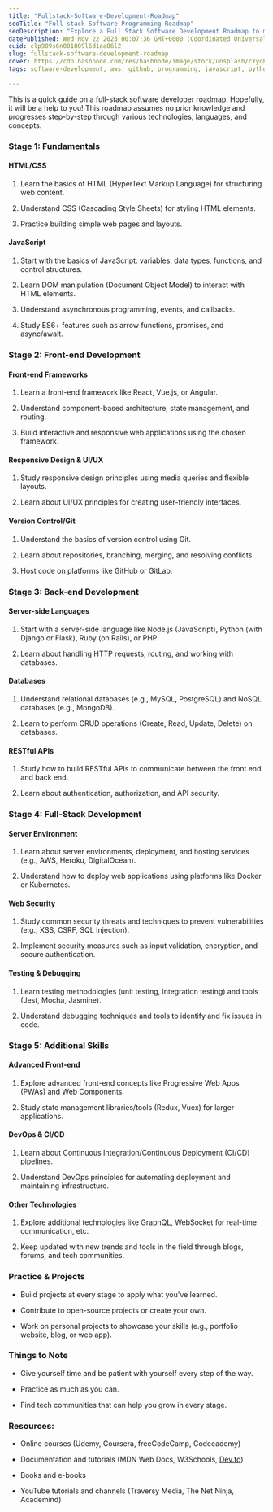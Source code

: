 ```yaml
---
title: "Fullstack-Software-Development-Roadmap"
seoTitle: "Full stack Software Programming Roadmap"
seoDescription: "Explore a Full Stack Software Development Roadmap to master front-end and back-end technologies, essential skills, languages, frameworks, and best practices"
datePublished: Wed Nov 22 2023 00:07:36 GMT+0000 (Coordinated Universal Time)
cuid: clp909s6n001809l6d1aa86l2
slug: fullstack-software-development-roadmap
cover: https://cdn.hashnode.com/res/hashnode/image/stock/unsplash/cYyqhdbJ9TI/upload/49228577b9f484d1360c17f68057717b.jpeg
tags: software-development, aws, github, programming, javascript, python, databases, kubernetes, reactjs, software-engineering, rest-api, xss, gcp, uiux, ci-cd

---
```


This is a quick guide on a full-stack software developer roadmap. Hopefully, it will be a help to you! This roadmap assumes no prior knowledge and progresses step-by-step through various technologies, languages, and concepts.

### Stage 1: Fundamentals

#### HTML/CSS

1. Learn the basics of HTML (HyperText Markup Language) for structuring web content.
    
2. Understand CSS (Cascading Style Sheets) for styling HTML elements.
    
3. Practice building simple web pages and layouts.
    

#### JavaScript

1. Start with the basics of JavaScript: variables, data types, functions, and control structures.
    
2. Learn DOM manipulation (Document Object Model) to interact with HTML elements.
    
3. Understand asynchronous programming, events, and callbacks.
    
4. Study ES6+ features such as arrow functions, promises, and async/await.
    

### Stage 2: Front-end Development

#### Front-end Frameworks

1. Learn a front-end framework like React, Vue.js, or Angular.
    
2. Understand component-based architecture, state management, and routing.
    
3. Build interactive and responsive web applications using the chosen framework.
    

#### Responsive Design & UI/UX

1. Study responsive design principles using media queries and flexible layouts.
    
2. Learn about UI/UX principles for creating user-friendly interfaces.
    

#### Version Control/Git

1. Understand the basics of version control using Git.
    
2. Learn about repositories, branching, merging, and resolving conflicts.
    
3. Host code on platforms like GitHub or GitLab.
    

### Stage 3: Back-end Development

#### Server-side Languages

1. Start with a server-side language like Node.js (JavaScript), Python (with Django or Flask), Ruby (on Rails), or PHP.
    
2. Learn about handling HTTP requests, routing, and working with databases.
    

#### Databases

1. Understand relational databases (e.g., MySQL, PostgreSQL) and NoSQL databases (e.g., MongoDB).
    
2. Learn to perform CRUD operations (Create, Read, Update, Delete) on databases.
    

#### RESTful APIs

1. Study how to build RESTful APIs to communicate between the front end and back end.
    
2. Learn about authentication, authorization, and API security.
    

### Stage 4: Full-Stack Development

#### Server Environment

1. Learn about server environments, deployment, and hosting services (e.g., AWS, Heroku, DigitalOcean).
    
2. Understand how to deploy web applications using platforms like Docker or Kubernetes.
    

#### Web Security

1. Study common security threats and techniques to prevent vulnerabilities (e.g., XSS, CSRF, SQL Injection).
    
2. Implement security measures such as input validation, encryption, and secure authentication.
    

#### Testing & Debugging

1. Learn testing methodologies (unit testing, integration testing) and tools (Jest, Mocha, Jasmine).
    
2. Understand debugging techniques and tools to identify and fix issues in code.
    

### Stage 5: Additional Skills

#### Advanced Front-end

1. Explore advanced front-end concepts like Progressive Web Apps (PWAs) and Web Components.
    
2. Study state management libraries/tools (Redux, Vuex) for larger applications.
    

#### DevOps & CI/CD

1. Learn about Continuous Integration/Continuous Deployment (CI/CD) pipelines.
    
2. Understand DevOps principles for automating deployment and maintaining infrastructure.
    

#### Other Technologies

1. Explore additional technologies like GraphQL, WebSocket for real-time communication, etc.
    
2. Keep updated with new trends and tools in the field through blogs, forums, and tech communities.
    

### Practice & Projects

* Build projects at every stage to apply what you've learned.
    
* Contribute to open-source projects or create your own.
    
* Work on personal projects to showcase your skills (e.g., portfolio website, blog, or web app).
    

### Things to Note

* Give yourself time and be patient with yourself every step of the way.
    
* Practice as much as you can.
    
* Find tech communities that can help you grow in every stage.
    

### Resources:

* Online courses (Udemy, Coursera, freeCodeCamp, Codecademy)
    
* Documentation and tutorials (MDN Web Docs, W3Schools, [Dev.to](https://github.com/TinyTechGirl/Fullstack-Software-Development-Roadmap#stage-1-fundamentals))
    
* Books and e-books
    
* YouTube tutorials and channels (Traversy Media, The Net Ninja, Academind)